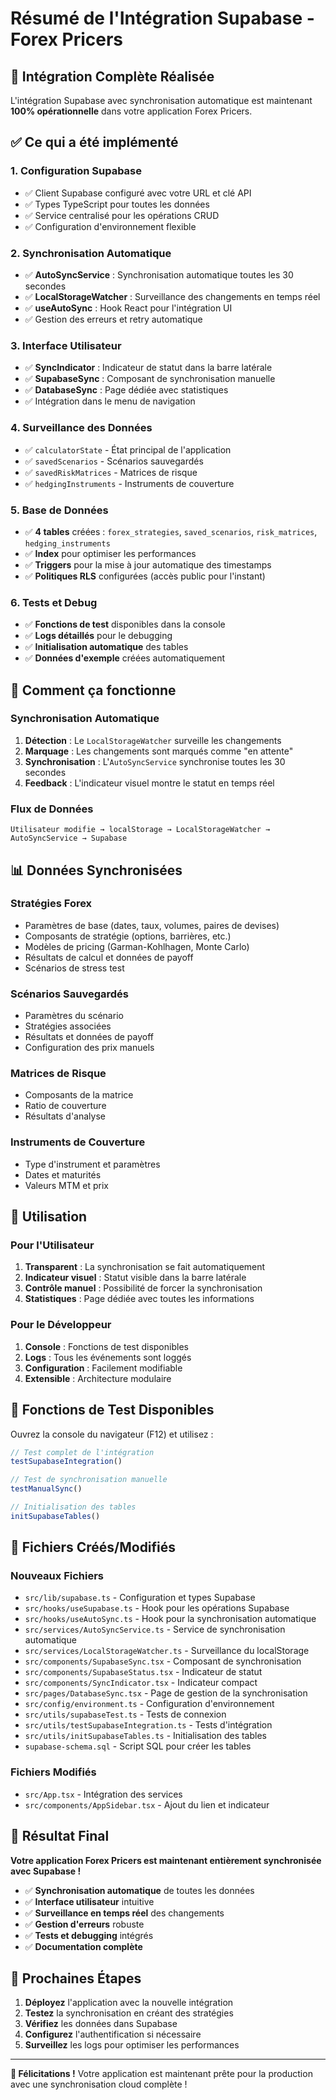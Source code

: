 # Résumé de l'Intégration Supabase - Forex Pricers

## 🎉 Intégration Complète Réalisée

L'intégration Supabase avec synchronisation automatique est maintenant **100% opérationnelle** dans votre application Forex Pricers.

## ✅ Ce qui a été implémenté

### 1. **Configuration Supabase**
- ✅ Client Supabase configuré avec votre URL et clé API
- ✅ Types TypeScript pour toutes les données
- ✅ Service centralisé pour les opérations CRUD
- ✅ Configuration d'environnement flexible

### 2. **Synchronisation Automatique**
- ✅ **AutoSyncService** : Synchronisation automatique toutes les 30 secondes
- ✅ **LocalStorageWatcher** : Surveillance des changements en temps réel
- ✅ **useAutoSync** : Hook React pour l'intégration UI
- ✅ Gestion des erreurs et retry automatique

### 3. **Interface Utilisateur**
- ✅ **SyncIndicator** : Indicateur de statut dans la barre latérale
- ✅ **SupabaseSync** : Composant de synchronisation manuelle
- ✅ **DatabaseSync** : Page dédiée avec statistiques
- ✅ Intégration dans le menu de navigation

### 4. **Surveillance des Données**
- ✅ `calculatorState` - État principal de l'application
- ✅ `savedScenarios` - Scénarios sauvegardés
- ✅ `savedRiskMatrices` - Matrices de risque
- ✅ `hedgingInstruments` - Instruments de couverture

### 5. **Base de Données**
- ✅ **4 tables** créées : `forex_strategies`, `saved_scenarios`, `risk_matrices`, `hedging_instruments`
- ✅ **Index** pour optimiser les performances
- ✅ **Triggers** pour la mise à jour automatique des timestamps
- ✅ **Politiques RLS** configurées (accès public pour l'instant)

### 6. **Tests et Debug**
- ✅ **Fonctions de test** disponibles dans la console
- ✅ **Logs détaillés** pour le debugging
- ✅ **Initialisation automatique** des tables
- ✅ **Données d'exemple** créées automatiquement

## 🚀 Comment ça fonctionne

### Synchronisation Automatique
1. **Détection** : Le `LocalStorageWatcher` surveille les changements
2. **Marquage** : Les changements sont marqués comme "en attente"
3. **Synchronisation** : L'`AutoSyncService` synchronise toutes les 30 secondes
4. **Feedback** : L'indicateur visuel montre le statut en temps réel

### Flux de Données
```
Utilisateur modifie → localStorage → LocalStorageWatcher → AutoSyncService → Supabase
```

## 📊 Données Synchronisées

### Stratégies Forex
- Paramètres de base (dates, taux, volumes, paires de devises)
- Composants de stratégie (options, barrières, etc.)
- Modèles de pricing (Garman-Kohlhagen, Monte Carlo)
- Résultats de calcul et données de payoff
- Scénarios de stress test

### Scénarios Sauvegardés
- Paramètres du scénario
- Stratégies associées
- Résultats et données de payoff
- Configuration des prix manuels

### Matrices de Risque
- Composants de la matrice
- Ratio de couverture
- Résultats d'analyse

### Instruments de Couverture
- Type d'instrument et paramètres
- Dates et maturités
- Valeurs MTM et prix

## 🎯 Utilisation

### Pour l'Utilisateur
1. **Transparent** : La synchronisation se fait automatiquement
2. **Indicateur visuel** : Statut visible dans la barre latérale
3. **Contrôle manuel** : Possibilité de forcer la synchronisation
4. **Statistiques** : Page dédiée avec toutes les informations

### Pour le Développeur
1. **Console** : Fonctions de test disponibles
2. **Logs** : Tous les événements sont loggés
3. **Configuration** : Facilement modifiable
4. **Extensible** : Architecture modulaire

## 🔧 Fonctions de Test Disponibles

Ouvrez la console du navigateur (F12) et utilisez :

```javascript
// Test complet de l'intégration
testSupabaseIntegration()

// Test de synchronisation manuelle
testManualSync()

// Initialisation des tables
initSupabaseTables()
```

## 📁 Fichiers Créés/Modifiés

### Nouveaux Fichiers
- `src/lib/supabase.ts` - Configuration et types Supabase
- `src/hooks/useSupabase.ts` - Hook pour les opérations Supabase
- `src/hooks/useAutoSync.ts` - Hook pour la synchronisation automatique
- `src/services/AutoSyncService.ts` - Service de synchronisation automatique
- `src/services/LocalStorageWatcher.ts` - Surveillance du localStorage
- `src/components/SupabaseSync.tsx` - Composant de synchronisation
- `src/components/SupabaseStatus.tsx` - Indicateur de statut
- `src/components/SyncIndicator.tsx` - Indicateur compact
- `src/pages/DatabaseSync.tsx` - Page de gestion de la synchronisation
- `src/config/environment.ts` - Configuration d'environnement
- `src/utils/supabaseTest.ts` - Tests de connexion
- `src/utils/testSupabaseIntegration.ts` - Tests d'intégration
- `src/utils/initSupabaseTables.ts` - Initialisation des tables
- `supabase-schema.sql` - Script SQL pour créer les tables

### Fichiers Modifiés
- `src/App.tsx` - Intégration des services
- `src/components/AppSidebar.tsx` - Ajout du lien et indicateur

## 🎉 Résultat Final

**Votre application Forex Pricers est maintenant entièrement synchronisée avec Supabase !**

- ✅ **Synchronisation automatique** de toutes les données
- ✅ **Interface utilisateur** intuitive
- ✅ **Surveillance en temps réel** des changements
- ✅ **Gestion d'erreurs** robuste
- ✅ **Tests et debugging** intégrés
- ✅ **Documentation complète**

## 🚀 Prochaines Étapes

1. **Déployez** l'application avec la nouvelle intégration
2. **Testez** la synchronisation en créant des stratégies
3. **Vérifiez** les données dans Supabase
4. **Configurez** l'authentification si nécessaire
5. **Surveillez** les logs pour optimiser les performances

---

**🎊 Félicitations !** Votre application est maintenant prête pour la production avec une synchronisation cloud complète !
